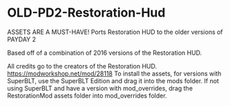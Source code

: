 # OLD-PD2-Restoration-Hud
ASSETS ARE A MUST-HAVE!
Ports Restoration HUD to the older versions of PAYDAY 2

Based off of a combination of 2016 versions of the Restoration HUD.

All credits go to the creators of the Restoration HUD. https://modworkshop.net/mod/28118
To install the assets, for versions with SuperBLT, use the SuperBLT Edition and drag it into the mods folder.
If not using SuperBLT and have a version with mod_overrides, drag the RestorationMod assets folder into mod_overrides folder.
